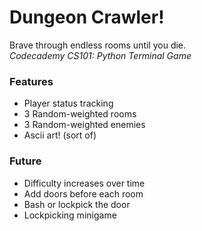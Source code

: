 # Dungeon Crawler!
Brave through endless rooms until you die.  
*Codecademy CS101: Python Terminal Game*

### Features
+ Player status tracking
+ 3 Random-weighted rooms 
+ 3 Random-weighted enemies
+ Ascii art! (sort of)

### Future
+ Difficulty increases over time
+ Add doors before each room
+ Bash or lockpick the door
+ Lockpicking minigame
